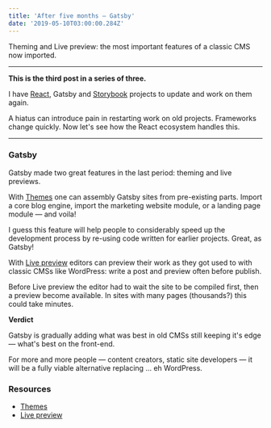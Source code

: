 ```yaml
---
title: 'After five months — Gatsby'
date: '2019-05-10T03:00:00.284Z'
---
```


Theming and Live preview: the most important features of a classic CMS now imported.

<!--more-->

---

**This is the third post in a series of three.**

I have [React](/after-five-months-react), Gatsby and [Storybook](/after-five-months-storybook) projects to update and work on them again.

A hiatus can introduce pain in restarting work on old projects. Frameworks change quickly. Now let's see how the React ecosystem handles this.

---

### Gatsby

Gatsby made two great features in the last period: theming and live previews.

With [Themes](https://www.gatsbyjs.org/blog/2019-03-11-gatsby-themes-roadmap/) one can assembly Gatsby sites from pre-existing parts. Import a core blog engine, import the marketing website module, or a landing page module &mdash; and voila!

I guess this feature will help people to considerably speed up the development process by re-using code written for earlier projects. Great, as Gatsby!

With [Live preview](https://www.gatsbyjs.org/blog/2019-03-22-introducing-gatsby-preview-beta/) editors can preview their work as they got used to with classic CMSs like WordPress: write a post and preview often before publish.

Before Live preview the editor had to wait the site to be compiled first, then a preview become available. In sites with many pages (thousands?) this could take minutes.

**Verdict**

Gatsby is gradually adding what was best in old CMSs still keeping it's edge &mdash; what's best on the front-end.

For more and more people &mdash; content creators, static site developers &mdash; it will be a fully viable alternative replacing ... eh WordPress.

### Resources

- [Themes](https://www.gatsbyjs.org/blog/2019-03-11-gatsby-themes-roadmap/)
- [Live preview](https://www.gatsbyjs.org/blog/2019-03-22-introducing-gatsby-preview-beta/)
